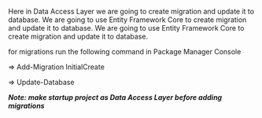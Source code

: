 Here in Data Access Layer we are going to create migration and update it to database. We are going to use Entity Framework Core to create migration and update it to database. We are going to use Entity Framework Core to create migration and update it to database.


for migrations run the following command in Package Manager Console

=> Add-Migration InitialCreate

=> Update-Database


***Note: make startup project as Data Access Layer before adding migrations***